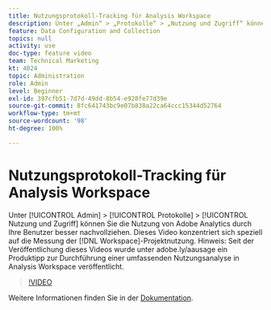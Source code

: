 ```yaml
---
title: Nutzungsprotokoll-Tracking für Analysis Workspace
description: Unter „Admin“ > „Protokolle“ > „Nutzung und Zugriff“ können Sie die Nutzung von Adobe Analytics durch Ihre Benutzer besser nachvollziehen. Dieses Video konzentriert sich speziell auf die Messung der Workspace-Projektnutzung.
feature: Data Configuration and Collection
topics: null
activity: use
doc-type: feature video
team: Technical Marketing
kt: 4024
topic: Administration
role: Admin
level: Beginner
exl-id: 397cfb51-7d7d-49dd-8b54-e928fe77d39e
source-git-commit: 8fc641743bc9e07b838a22ca64ccc15344d52764
workflow-type: tm+mt
source-wordcount: '98'
ht-degree: 100%

---
```


# Nutzungsprotokoll-Tracking für Analysis Workspace

Unter [!UICONTROL Admin] > [!UICONTROL Protokolle] > [!UICONTROL Nutzung und Zugriff] können Sie die Nutzung von Adobe Analytics durch Ihre Benutzer besser nachvollziehen. Dieses Video konzentriert sich speziell auf die Messung der [!DNL Workspace]-Projektnutzung. Hinweis: Seit der Veröffentlichung dieses Videos wurde unter adobe.ly/aausage ein Produktipp zur Durchführung einer umfassenden Nutzungsanalyse in Analysis Workspace veröffentlicht.

>[!VIDEO](https://video.tv.adobe.com/v/29768/?quality=12&learn=on)

Weitere Informationen finden Sie in der [Dokumentation](https://experienceleague.adobe.com/docs/analytics/admin/admin-tools/logs.html?lang=de).
